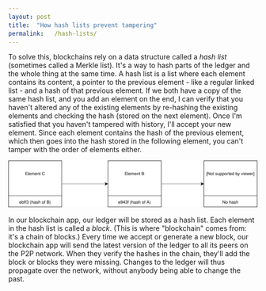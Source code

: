 ```yaml
---
layout: post
title:  "How hash lists prevent tampering"
permalink:   /hash-lists/
---
```


To solve this, blockchains rely on a data structure called a _hash list_ (sometimes called a Merkle list). It's a way to hash parts of the ledger and the whole thing at the same time. A hash list is a list where each element contains its content, a pointer to the previous element - like a regular linked list - and a hash of that previous element. If we both have a copy of the same hash list, and you add an element on the end, I can verify that you haven't altered any of the existing elements by re-hashing the existing elements and checking the hash (stored on the next element). Once I'm satisfied that you haven't tampered with history, I'll accept your new element. Since each element contains the hash of the previous element, which then goes into the hash stored in the following element, you can't tamper with the order of elements either.

![Hash list](/assets/hash_list.svg)

In our blockchain app, our ledger will be stored as a hash list. Each element in the hash list is called a _block_. (This is where "blockchain" comes from: it's a chain of blocks.) Every time we accept or generate a new block, our blockchain app will send the latest version of the ledger to all its peers on the P2P network. When they verify the hashes in the chain, they'll add the block or blocks they were missing. Changes to the ledger will thus propagate over the network, without anybody being able to change the past.
